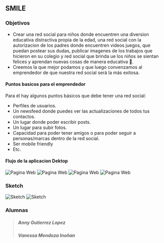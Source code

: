 ## SMILE

### Objetivos

+ Crear una red social para niños donde encuentren una diversion educativa distractiva propia de la edad, una red social con la autorizacion de los padres donde encuentren videos juegos, que puedan postear sus dudas, publicar imagenes de los trabajos que hicieron en su colegio y red social que brinda ue los niños se sientan felices y aprendan nuevas cosas de manera educativa :slightly_smiling_face:. 
+ Creemos la que mejor podamos y que luego  convenzamos al emprendedor de que nuestra red social será la más exitosa.

#### Puntos basicos para el emprendedor

Para él hay algunos puntos básicos que debe tener una red social:
+ Perfiles de usuarios.
+ Un newsfeed donde puedes ver las actualizaciones de todos tus contactos.
+ Un lugar donde poder escribir posts.
+ Un lugar para subir fotos.
+ Capacidad para poder tener amigos o para poder seguir a personas/marcas dentro de la red social.
+ Ser mobile friendly
+ Etc.
#### Flujo de la aplicacion Dektop
![Pagina Web](https://github.com/vaneshita/smile-social-network/raw/master/assets/img/desktop.gif "Gifs-smile")
![Pagina Web](https://github.com/vaneshita/smile-social-network/raw/master/assets/img/sign-up.gif "Gifs-smile")
![Pagina Web](https://github.com/vaneshita/smile-social-network/raw/master/assets/img/log-in.gif "Gifs-smile")
![Pagina Web](https://github.com/vaneshita/smile-social-network/raw/master/assets/img/account.gif "Gifs-smile")

### **Sketch**
![Sketch](https://github.com/vaneshita/smile-social-network/raw/master/assets/img/sketch-1.png "sketch")
![Sketch](https://github.com/vaneshita/smile-social-network/raw/master/assets/img/sketch2.png "sketch")

### **Alumnas**

>##### Anny Gutierrez Lopez
>##### Vanessa Mendoza Inoñan